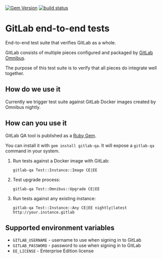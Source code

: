 [![Gem Version](https://badge.fury.io/rb/gitlab-qa.svg)](https://rubygems.org/gems/gitlab-qa)
[![build status](https://gitlab.com/gitlab-org/gitlab-qa/badges/master/build.svg)](https://gitlab.com/gitlab-org/gitlab-qa/pipelines)

# GitLab end-to-end tests

End-to-end test suite that verifies GitLab as a whole.

GitLab consists of multiple pieces configured and packaged by
[GitLab Omnibus](https://gitlab.com/gitlab-org/omnibus-gitlab).

The purpose of this test suite is to verify that all pieces do integrate well together.

## How do we use it

Currently we trigger test suite against GitLab Docker images created by Omnibus nightly.

## How can you use it

GitLab QA tool is published as a [Ruby Gem](https://rubygems.org/gems/gitlab-qa).

You can install it with `gem install gitlab-qa`. It will expose a `gitlab-qa`
command in your system.

1. Run tests against a Docker image with GitLab:

    `gitlab-qa Test::Instance::Image CE|EE`

1. Test upgrade process:

    `gitlab-qa Test::Omnibus::Upgrade CE|EE`

1. Run tests against any existing instance:

    `gitlab-qa Test::Instance::Any CE|EE nightly|latest http://your.instance.gitlab`

## Supported environment variables

* `GITLAB_USERNAME` - username to use when signing in to GitLab
* `GITLAB_PASSWORD`  - password to use when signing in to GitLab
* `EE_LICENSE` - Enterprise Edition license
